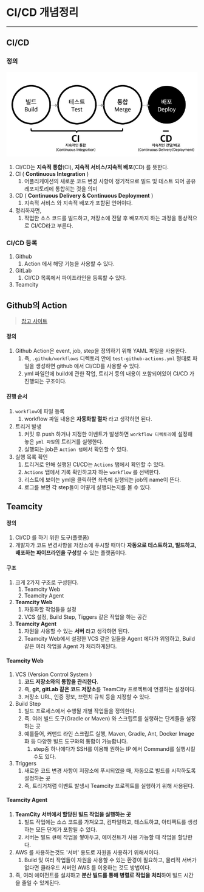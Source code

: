 # CI/CD 개념정리 

---

>

## CI/CD

### 정의

<img src="./images/CI_CD구조.png" width="700">

1. CI/CD는 **지속적 통합**(CI), **지속적 서비스/지속적 배포**(CD) 를 뜻한다. 
2. CI ( **Continuous Integration** )
   1. 어플리케이션의 새로운 코드 변경 사항이 정기적으로 빌드 및 테스트 되어
      공유 레포지토리에 통합히는 것을 의미
3. CD ( **Continuous Delivery & Continuous Deployment** )
   1. 지속적 서비스 와 지속적 배포가 포함된 언어이다.
4. 정리하자면, 
   1. 작업한 소스 코드를 빌드하고, 저장소에 전달 후 배포까지 하는 과정을 통상적으로 CI/CD라고 부른다.


### CI/CD 등록

1. Github 
   1. Action 에서 해당 기능을 사용할 수 있다. 
2. GitLab
   1. CI/CD 목록에서 파이프라인을 등록할 수 있다. 
3. Teamcity 



## Github의 Action 

> [참고 사이트](https://velog.io/@ggong/Github-Action%EC%97%90-%EB%8C%80%ED%95%9C-%EC%86%8C%EA%B0%9C%EC%99%80-%EC%82%AC%EC%9A%A9%EB%B2%95)

#### 정의

1. Github Action은 event, job, step을 정의하기 위해 YAML 파일을 사용한다. 
   1. 즉, `.github/workflows` 디렉토리 안에 `test-github-actions.yml` 형태로 파일을 생성하면 github 에서 CI/CD를 사용할 수 있다. 
   2. yml 파일안에 build에 관한 작업, 트리거 등의 내용이 포함되어있어  CI/CD 가 진행되는 구조이다. 

#### 진행 순서

1. `workflow`에 파일 등록
   1. workflow 파일 내용은 **자동화할 절차** 라고 생각하면 된다. 
2. 트리거 발생 
   1. 커밋 후 push 하거나 지정한 이벤트가 발생하면 `workflow 디렉토리`에 설정해 놓은 `yml 파일`의 트리거를 실행한다. 
   2. 실행되는 job은 `Action 탭`에서 확인할 수 있다.
3. 실행 목록 확인 
   1. 트리거로 인해 실행된 CI/CD는 `Actions` 탭에서 확인할 수 있다. 
   2. `Actions` 탭에서 기록 확인하고자 하는 `workflow` 를 선택한다. 
   3. 리스트에 보이는 yml을 클릭하면 좌측에 실행되는 job의 name이 뜬다.
   4. 로그를 보면 각 step들이 어떻게 실행되는지를 볼 수 있다.

## Teamcity 

#### 정의

1. CI/CD 를 하기 위한 도구(플랫폼)
2. 개발자가 코드 변경사항을 저장소에 푸시할 때마다 **자동으로 테스트하고, 빌드하고, 배포하는 파이프라인을 구성**할 수 있는 플랫폼이다. 

#### 구조

1. 크게 2가지 구조로 구성된다. 
   1. Teamcity Web 
   2. Teamcity Agent 
2. **Teamcity Web** 
   1. 자동화할 작업들을 설정
   2. VCS 설정, Build Step, Tiggers 같은 작업을 하는 공간 
3. **Teamcity Agent** 
   1. 자원을 사용할 수 있는 **서버** 라고 생각하면 된다. 
   2. Teamcity Web에서 설정한 VCS 같은 일들을 Agent 에다가 위임하고, Build 같은 여러 작업을 Agent 가 처리하게된다. 

#### Teamcity Web

1. VCS (Version Control System )
   1. **코드 저장소와의 통합을 관리한다.**
   2. 즉, **git, gitLab 같은 코드 저장소**를 TeamCity 프로젝트에 연결하는 설정이다. 
   3. 저장소 URL, 인증 정보, 브랜치 규칙 등을 지정할 수 있다. 
2. Build Step
   1. 빌드 프로세스에서 수행될 개별 작업들을 정의한다. 
   2. 즉. 여러 빌드 도구(Gradle or Maven) 와 스크립트를 실행하는 단계들을 설정하는 곳 
   3. 예를들어, 커맨드 라인 스크립트 실행, Maven, Gradle, Ant, Docker Image화 등 다양한 빌드 도구와의 통합이 가능합니다.
      1. step중 하나에다가 SSH를 이용해 원하는 IP 에서 Command를 실행시킬 수도 있다. 
3. Triggers
   1. 새로운 코드 변경 사항이 저장소에 푸시되었을 때, 자동으로 빌드를 시작하도록 설정하는 곳 
   2. 즉, 트리거처럼 이벤트 발생시 Teamcity 프로젝트를 실행하기 위해 사용된다. 

#### Teamcity Agent 

1. **TeamCity 서버에서 할당된 빌드 작업을 실행하는 곳** 
   1. 빌드 작업에는 소스 코드를 가져오고, 컴파일하고, 테스트하고, 아티팩트를 생성하는 모든 단계가 포함될 수 있다.
   2. 서버는 빌드 큐에 작업을 쌓아두고, 에이전트가 사용 가능할 때 작업을 할당한다.
2. AWS 를 사용하는것도 '서버' 용도로 자원을 사용하기 위해서이다. 
   1. Build 및 여러 작업들이 자원을 사용할 수 있는 환경이 필요하고, 물리적 서버가 없다면 클라우드 서버인 AWS 를 이용하는 것도 방법이다. 
3. 즉, 여러 에이전트를 설치하고 **분산 빌드를 통해 병렬로 작업을 처리**하여 빌드 시간을 줄일 수 있게된다. 